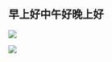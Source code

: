 早上好中午好晚上好
---
![](https://github-readme-stats.vercel.app/api/top-langs/?username=qiushawa&layout=compact&theme=dark&locale=zh-tw)

![](https://github-readme-stats.vercel.app/api?username=qiushawa&show_icons=true&theme=dark&locale=zh-tw)
